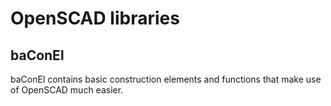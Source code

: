 # OpenSCAD libraries
## baConEl
baConEl contains basic construction elements and functions that make use of OpenSCAD much easier.
